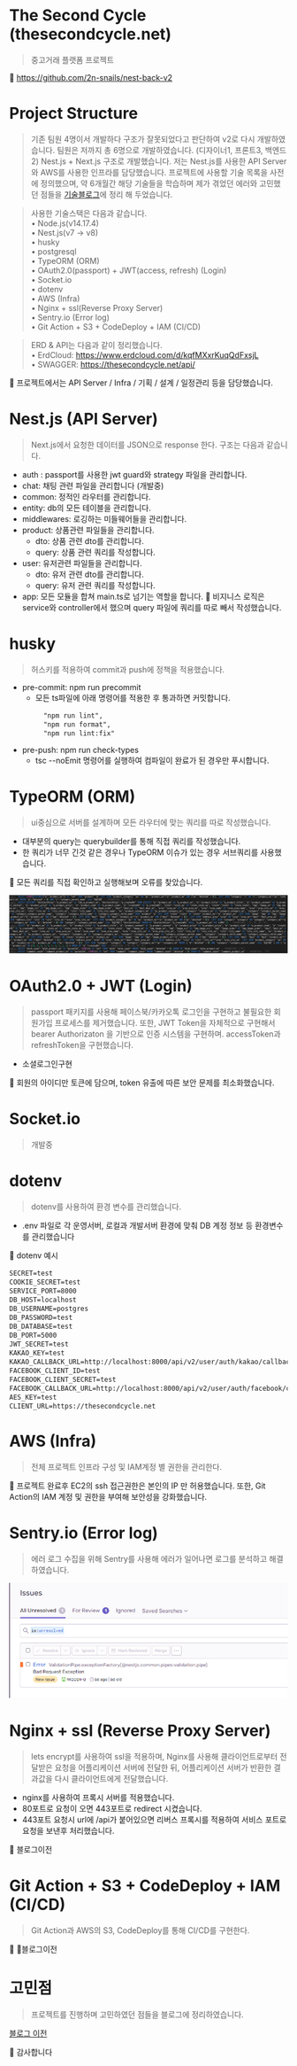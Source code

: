 # The Second Cycle (thesecondcycle.net)

> 중고거래 플랫폼 프로젝트

🔑 https://github.com/2n-snails/nest-back-v2

# Project Structure
> 기존 팀원 4명이서 개발하다 구조가 잘못되었다고 판단하여 v2로 다시 개발하였습니다. 팀원은 저까지 총 6명으로 개발하였습니다. (디자이너1, 프론트3, 백엔드2)
> Nest.js + Next.js 구조로 개발했습니다. 저는 Nest.js를 사용한 API Server와 AWS를 사용한 인프라를 담당했습니다. 프로젝트에 사용할 기술 목록을 사전에 정의했으며, 약 6개월간 해당 기술들을 학습하며 제가 겪었던 에러와 고민했던 점들을 [기술블로그](https://systorage.tistory.com/)에 정리 해 두었습니다.

> 사용한 기술스택은 다음과 같습니다.
<br>• Node.js(v14.17.4)
<br>• Nest.js(v7 -> v8)
<br>• husky
<br>• postgresql
<br>• TypeORM (ORM)
<br>• OAuth2.0(passport) + JWT(access, refresh) (Login)
<br>• Socket.io
<br>• dotenv
<br>• AWS (Infra)
<br>• Nginx + ssl(Reverse Proxy Server)
<br>• Sentry.io (Error log)
<br>• Git Action + S3 + CodeDeploy + IAM (CI/CD)

> ERD & API는 다음과 같이 정리했습니다. <br> • ErdCloud: https://www.erdcloud.com/d/kqfMXxrKuqQdFxsjL <br> • SWAGGER: https://thesecondcycle.net/api/

🔑 프로젝트에서는 API Server / Infra / 기획 / 설계 / 일정관리 등을 담당했습니다.

# Nest.js (API Server)
> Next.js에서 요청한 데이터를 JSON으로 response 한다. 구조는 다음과 같습니다.
* auth : passport를 사용한 jwt guard와 strategy 파일을 관리합니다.
* chat: 채팅 관련 파일을 관리합니다 (개발중)
* common: 정적인 라우터를 관리합니다.
* entity: db의 모든 테이블을 관리합니다.
* middlewares: 로깅하는 미들웨어들을 관리합니다.
* product: 상품관련 파일들을 관리합니다.
  * dto: 상품 관련 dto를 관리합니다.
  * query: 상품 관련 쿼리를 작성합니다.
* user: 유저관련 파일들을 관리합니다.
  * dto: 유저 관련 dto를 관리합니다.
  * query: 유저 관련 쿼리를 작성합니다.
* app: 모든 모듈을 합쳐 main.ts로 넘기는 역할을 합니다.
🔑 비지니스 로직은 service와 controller에서 했으며 query 파일에 쿼리를 따로 빼서 작성했습니다.

# husky
> 허스키를 적용하여 commit과 push에 정책을 적용했습니다.

* pre-commit: npm run precommit
  * 모든 ts파일에 아래 명령어를 적용한 후 통과하면 커밋합니다.
    ```
      "npm run lint",
      "npm run format",
      "npm run lint:fix"
    ```
* pre-push: npm run check-types
  * tsc --noEmit 명령어를 실행하여 컴파일이 완료가 된 경우만 푸시합니다.

# TypeORM (ORM)
> ui중심으로 서버를 설계하며 모든 라우터에 맞는 쿼리를 따로 작성했습니다.
* 대부분의 query는 querybuilder를 통해 직접 쿼리를 작성했습니다.
* 한 쿼리가 너무 긴것 같은 경우나 TypeORM 이슈가 있는 경우 서브쿼리를 사용했습니다.

🔑 모든 쿼리를 직접 확인하고 실행해보며 오류를 찾았습니다.

![](./images/typeORM.PNG)

# OAuth2.0 + JWT (Login)
> passport 패키지를 사용해 페이스북/카카오톡 로그인을 구현하고 불필요한 회원가입 프로세스를 제거했습니다. 또한, JWT Token을  자체적으로 구현해서 bearer Authorizaton 을 기반으로 인증 시스템을 구현하며. accessToken과 refreshToken을 구현했습니다.

* 소셜로그인구현

🔑 회원의 아이디만 토큰에 담으며, token 유출에 따른 보안 문제를 최소화했습니다.

# Socket.io
> 개발중

# dotenv
> dotenv를 사용하여 환경 변수를 관리했습니다.

* .env 파일로 각 운영서버, 로컬과 개발서버 환경에 맞춰 DB 계정 정보 등 환경변수를 관리했습니다

🔑 dotenv 예시
```
SECRET=test
COOKIE_SECRET=test
SERVICE_PORT=8000
DB_HOST=localhost
DB_USERNAME=postgres
DB_PASSWORD=test
DB_DATABASE=test
DB_PORT=5000
JWT_SECRET=test
KAKAO_KEY=test
KAKAO_CALLBACK_URL=http://localhost:8000/api/v2/user/auth/kakao/callback
FACEBOOK_CLIENT_ID=test
FACEBOOK_CLIENT_SECRET=test
FACEBOOK_CALLBACK_URL=http://localhost:8000/api/v2/user/auth/facebook/callback
AES_KEY=test
CLIENT_URL=https://thesecondcycle.net
```

# AWS (Infra)
> 전체 프로젝트 인프라 구성 및 IAM계정 별 권한을 관리한다.

🔑 프로젝트 완료후 EC2의 ssh 접근권한은 본인의 IP 만 허용했습니다. 또한, Git Action의 IAM 계정 및 권한을 부여해 보안성을 강화했습니다.

# Sentry.io (Error log)
> 에러 로그 수집을 위해 Sentry를 사용해 에러가 일어나면 로그를 분석하고 해결하였습니다.

![](./images/sentry.PNG)

# Nginx + ssl (Reverse Proxy Server)
> lets encrypt를 사용하여 ssl을 적용하며, Nginx를 사용해 클라이언트로부터 전달받은 요청을 어플리케이션 서버에 전달한 뒤, 어플리케이션 서버가 반환한 결과값을 다시 클라이언트에게 전달했습니다.

* nginx를 사용하여 프록시 서버를 적용했습니다.
* 80포트로 요청이 오면 443포트로 redirect 시켰습니다.
* 443포트 요청시 url에 /api가 붙어있으면 리버스 프록시를 적용하여 서비스 포트로 요청을 보낸후 처리했습니다.

🔑 블로그이전

# Git Action + S3 + CodeDeploy + IAM (CI/CD)
> Git Action과 AWS의 S3, CodeDeploy를 통해 CI/CD를 구현한다.

🔑 블로그이전

# 고민점
> 프로젝트를 진행하며 고민하였던 점들을 블로그에 정리하였습니다.

[블로그 이전](https://systorage.tistory.com/)

🔑 감사합니다
